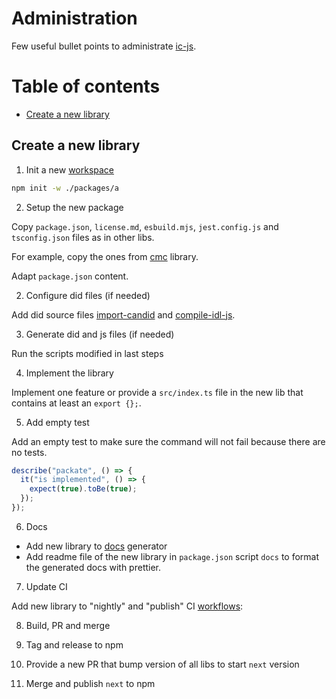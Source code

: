 # Administration

Few useful bullet points to administrate [ic-js](https://github.com/dfinity/ic-js).

# Table of contents

- [Create a new library](#create-a-new-library)

## Create a new library

1. Init a new [workspace](https://docs.npmjs.com/cli/v7/using-npm/workspaces)

```bash
npm init -w ./packages/a
```

2. Setup the new package

Copy `package.json`, `license.md`, `esbuild.mjs`, `jest.config.js` and `tsconfig.json` files as in other libs.

For example, copy the ones from [cmc](https://github.com/dfinity/ic-js/tree/main/packages/cmc) library.

Adapt `package.json` content.

2. Configure did files (if needed)

Add did source files [import-candid](./scripts/import-candid) and [compile-idl-js](./scripts/compile-idl-js).

3. Generate did and js files (if needed)

Run the scripts modified in last steps

4. Implement the library

Implement one feature or provide a `src/index.ts` file in the new lib that contains at least an `export {};`.

5. Add empty test

Add an empty test to make sure the command will not fail because there are no tests.

```javaScript
describe("packate", () => {
  it("is implemented", () => {
    expect(true).toBe(true);
  });
});
```

6. Docs

- Add new library to [docs](./scripts/docs.js) generator
- Add readme file of the new library in `package.json` script `docs` to format the generated docs with prettier.

<!-- TODO: Fix differenced of running `npm run docs` locally and in CI -->

7. Update CI

Add new library to "nightly" and "publish" CI [workflows](https://github.com/dfinity/ic-js/tree/main/.github/workflows):

8. Build, PR and merge

9. Tag and release to npm

10. Provide a new PR that bump version of all libs to start `next` version

11. Merge and publish `next` to npm
